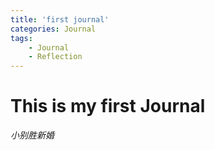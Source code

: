 ```yaml
---
title: 'first journal'
categories: Journal
tags:
    - Journal
    - Reflection
---
```

# This is my first Journal
*小别胜新婚*